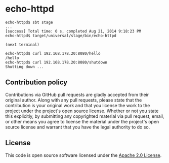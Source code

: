 # echo-httpd #

```
echo-httpd$ sbt stage
...
[success] Total time: 0 s, completed Aug 21, 2014 9:18:23 PM
echo-httpd$ target/universal/stage/bin/echo-httpd

(next terminal)

echo-httpd$ curl 192.168.178.20:8080/hello
/hello
echo-httpd$ curl 192.168.178.20:8080/shutdown
Shutting down ...
```

## Contribution policy ##

Contributions via GitHub pull requests are gladly accepted from their original author. Along with any pull requests, please state that the contribution is your original work and that you license the work to the project under the project's open source license. Whether or not you state this explicitly, by submitting any copyrighted material via pull request, email, or other means you agree to license the material under the project's open source license and warrant that you have the legal authority to do so.

## License ##

This code is open source software licensed under the [Apache 2.0 License]("http://www.apache.org/licenses/LICENSE-2.0.html").
